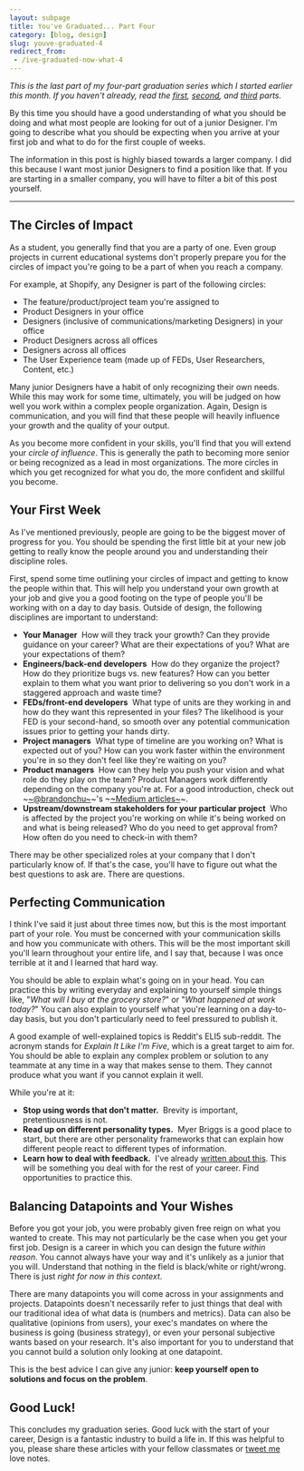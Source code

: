 ```yaml
---
layout: subpage
title: You've Graduated... Part Four
category: [blog, design]
slug: youve-graduated-4
redirect_from: 
 - /ive-graduated-now-what-4
---
```

*This is the last part of my four-part graduation series which I started earlier this month. If you haven't already, read the <a href="http://helentran.com/ive-graduated-now-what-1">first</a>, <a href="http://helentran.com/ive-graduated-now-what-2">second</a>, and [third](http://helentran.com/ive-graduated-now-what-2) parts.*

By this time you should have a good understanding of what you should be doing and what most people are looking for out of a junior Designer. I'm going to describe what you should be expecting when you arrive at your first job and what to do for the first couple of weeks.

The information in this post is highly biased towards a larger company. I did this because I want most junior Designers to find a position like that. If you are starting in a smaller company, you will have to filter a bit of this post yourself.

<hr class="small">

## The Circles of Impact

As a student, you generally find that you are a party of one. Even group projects in current educational systems don't properly prepare you for the circles of impact you're going to be a part of when you reach a company.

For example, at Shopify, any Designer is part of the following circles:

- The feature/product/project team you're assigned to
- Product Designers in your office
- Designers (inclusive of communications/marketing Designers) in your office
- Product Designers across all offices
- Designers across all offices
- The User Experience team (made up of FEDs, User Researchers, Content, etc.)

Many junior Designers have a habit of only recognizing their own needs. While this may work for some time, ultimately, you will be judged on how well you work within a complex people organization. Again, Design is communication, and you will find that these people will heavily influence your growth and the quality of your output.

As you become more confident in your skills, you'll find that you will extend your *circle of influence*. This is generally the path to becoming more senior or being recognized as a lead in most organizations. The more circles in which you get recognized for what you do, the more confident and skillful you become.

## Your First Week

As I've mentioned previously, people are going to be the biggest mover of progress for you. You should be spending the first little bit at your new job getting to really know the people around you and understanding their discipline roles.

First, spend some time outlining your circles of impact and getting to know the people within that. This will help you understand your own growth at your job and give you a good footing on the type of people you'll be working with on a day to day basis. Outside of design, the following disciplines are important to understand:

- **Your Manager**   How will they track your growth? Can they provide guidance on your career? What are their expectations of you? What are your expectations of them?
- **Engineers/back-end developers**   How do they organize the project? How do they prioritize bugs vs. new features? How can you better explain to them what you want prior to delivering so you don't work in a staggered approach and waste time?
- **FEDs/front-end developers**   What type of units are they working in and how do they want this represented in your files? The likelihood is your FED is your second-hand, so smooth over any potential communication issues prior to getting your hands dirty.
- **Project managers**   What type of timeline are you working on? What is expected out of you? How can you work faster within the environment you're in so they don't feel like they're waiting on you? 
- **Product managers**   How can they help you push your vision and what role do they play on the team? Product Managers work differently depending on the company you're at. For a good introduction, check out ~<a href="http://twitter.com">~@brandonchu~</a>~'s ~<a href="https://medium.com/@brandonmchu">~Medium articles~</a>~.
- **Upstream/downstream stakeholders for your particular project**   Who is affected by the project you're working on while it's being worked on and what is being released? Who do you need to get approval from? How often do you need to check-in with them?

There may be other specialized roles at your company that I don't particularly know of. If that's the case, you'll have to figure out what the best questions to ask are. There are questions.

## Perfecting Communication

I think I've said it just about three times now, but this is the most important part of your role. You must be concerned with your communication skills and how you communicate with others. This will be the most important skill you'll learn throughout your entire life, and I say that, because I was once terrible at it and I learned that hard way.

You should be able to explain what's going on in your head. You can practice this by writing everyday and explaining to yourself simple things like, "*What will I buy at the grocery store?*" or "*What happened at work today?*" You can also explain to yourself what you're learning on a day-to-day basis, but you don't particularly need to feel pressured to publish it.

A good example of well-explained topics is Reddit's ELI5 sub-reddit. The acronym stands for *Explain It Like I'm Five*, which is a great target to aim for. You should be able to explain any complex problem or solution to any teammate at any time in a way that makes sense to them. They cannot produce what you want if you cannot explain it well.

While you're at it:

- **Stop using words that don't matter.**   Brevity is important, pretentiousness is not.
- **Read up on different personality types.**   Myer Briggs is a good place to start, but there are other personality frameworks that can explain how different people react to different types of information.
- **Learn how to deal with feedback.**   I've already [written about this](http://helentran.com/dealing-with-feedback). This will be something you deal with for the rest of your career. Find opportunities to practice this.

## Balancing Datapoints and Your Wishes

Before you got your job, you were probably given free reign on what you wanted to create. This may not particularly be the case when you get your first job. Design is a career in which you can design the future *within reason*. You cannot always have your way and it's unlikely as a junior that you will. Understand that nothing in the field is black/white or right/wrong. There is just *right for now in this context*.

There are many datapoints you will come across in your assignments and projects. Datapoints doesn't necessarily refer to just things that deal with our traditional idea of what data is (numbers and metrics). Data can also be qualitative (opinions from users), your exec's mandates on where the business is going (business strategy), or even your personal subjective wants based on your research. It's also important for you to understand that you cannot build a solution only looking at one datapoint.

This is the best advice I can give any junior: **keep yourself open to solutions and focus on the problem**.

## Good Luck!

This concludes my graduation series. Good luck with the start of your career, Design is a fantastic industry to build a life in. If this was helpful to you, please share these articles with your fellow classmates or <a href="http://twitter.com/tranhelen">tweet me</a> love notes.